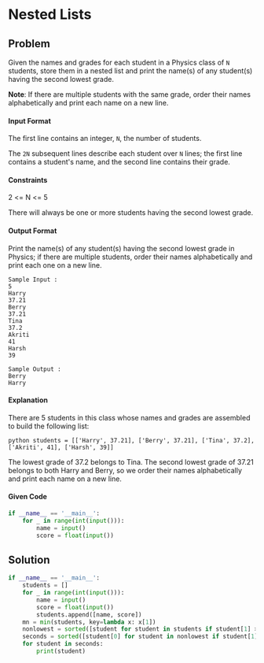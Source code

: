# Nested Lists
## Problem
Given the names and grades for each student in a Physics class of `N` students, store them in a nested list and print the name(s) of any student(s) having the second lowest grade.

**Note**: If there are multiple students with the same grade, order their names alphabetically and print each name on a new line.

#### Input Format

The first line contains an integer, `N`, the number of students.

The `2N` subsequent lines describe each student over `N` lines; the first line contains a student's name, and the second line contains their grade.


#### Constraints
2 <= N <= 5

There will always be one or more students having the second lowest grade.

#### Output Format

Print the name(s) of any student(s) having the second lowest grade in Physics; if there are multiple students, order their names alphabetically and print each one on a new line.

```
Sample Input :
5
Harry
37.21
Berry
37.21
Tina
37.2
Akriti
41
Harsh
39
```

```
Sample Output :
Berry
Harry
```

#### Explanation
There are 5 students in this class whose names and grades are assembled to build the following list:

`python students = [['Harry', 37.21], ['Berry', 37.21], ['Tina', 37.2], ['Akriti', 41], ['Harsh', 39]]`

The lowest grade of 37.2 belongs to Tina. The second lowest grade of 37.21 belongs to both Harry and Berry, so we order their names alphabetically and print each name on a new line.


#### Given Code

```python
if __name__ == '__main__':
    for _ in range(int(input())):
        name = input()
        score = float(input())
```


## Solution

```python
if __name__ == '__main__':
    students = []
    for _ in range(int(input())):
        name = input()
        score = float(input())
        students.append([name, score])
    mn = min(students, key=lambda x: x[1])
    nonlowest = sorted([student for student in students if student[1] > mn[1]], key= lambda x: x[1])
    seconds = sorted([student[0] for student in nonlowest if student[1] == nonlowest[0][1]])
    for student in seconds:
        print(student)
```
